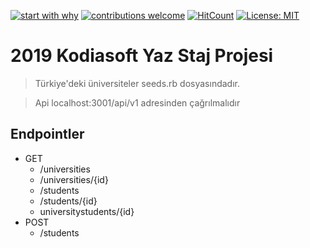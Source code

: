 [![start with why](https://img.shields.io/badge/start%20with-why%3F-brightgreen.svg?style=flat)](https://gitlab.com/kodiasoft/intern/2019/wikis/BackEnd)
[![contributions welcome](https://img.shields.io/badge/contributions-welcome-brightgreen.svg?style=flat)](https://github.com/soullreaver/kodia-intern-project/issues)
[![HitCount](http://hits.dwyl.io/soullreaver/kodia-intern-project.svg)](http://hits.dwyl.io/soullreaver/kodia-intern-project)
[![License: MIT](https://img.shields.io/badge/License-MIT-blue.svg)](https://opensource.org/licenses/MIT)


# 2019 Kodiasoft Yaz Staj Projesi

>Türkiye'deki üniversiteler seeds.rb dosyasındadır.

>Api localhost:3001/api/v1 adresinden çağrılmalıdır

## Endpointler 
<ul>
  <li>GET
    <ul>
      <li>/universities</li>
      <li>/universities/{id}</li>
      <li>/students</li>
      <li>/students/{id}</li>
      <li>universitystudents/{id}</li>
    </ul>
  </li>
  <li>POST
    <ul>
      <li>/students</li>
    </ul>
  </li>
</ul>


















